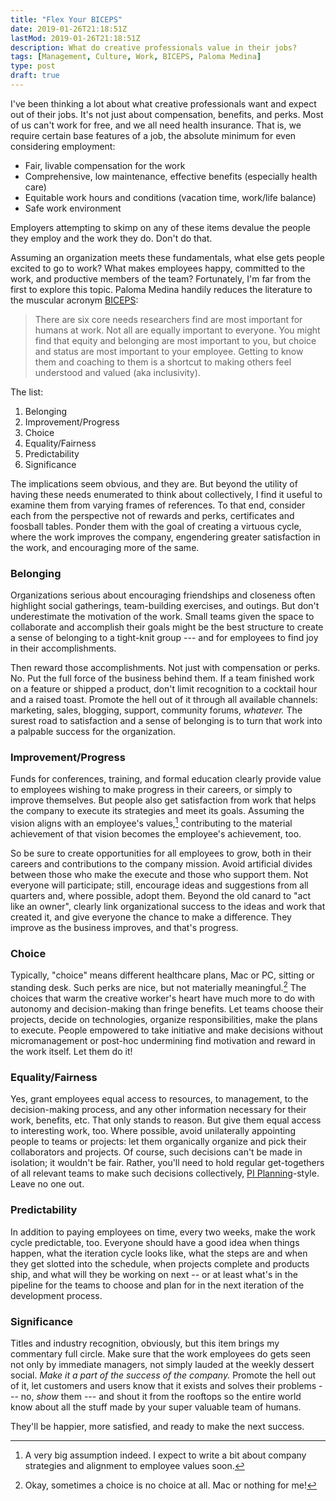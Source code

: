 ```yaml
---
title: "Flex Your BICEPS"
date: 2019-01-26T21:18:51Z
lastMod: 2019-01-26T21:18:51Z
description: What do creative professionals value in their jobs?
tags: [Management, Culture, Work, BICEPS, Paloma Medina]
type: post
draft: true
---
```


I've been thinking a lot about what creative professionals want and expect out
of their jobs. It's not just about compensation, benefits, and perks. Most of us
can't work for free, and we all need health insurance. That is, we require
certain base features of a job, the absolute minimum for even considering
employment:

*   Fair, livable compensation for the work
*   Comprehensive, low maintenance, effective benefits (especially health care)
*   Equitable work hours and conditions (vacation time, work/life balance)
*   Safe work environment

Employers attempting to skimp on any of these items devalue the people they
employ and the work they do. Don't do that.

Assuming an organization meets these fundamentals, what else gets people excited
to go to work? What makes employees happy, committed to the work, and productive
members of the team? Fortunately, I'm far from the first to explore this topic.
Paloma Medina handily reduces the literature to the muscular acronym [BICEPS]:

> There are six core needs researchers find are most important for humans at
> work. Not all are equally important to everyone. You might find that equity
> and belonging are most important to you, but choice and status are most
> important to your employee. Getting to know them and coaching to them is a
> shortcut to making others feel understood and valued (aka inclusivity).

The list:

1.  Belonging
2.  Improvement/Progress
3.  Choice
4.  Equality/Fairness
5.  Predictability
6.  Significance

The implications seem obvious, and they are. But beyond the utility of having
these needs enumerated to think about collectively, I find it useful to examine
them from varying frames of references. To that end, consider each from the
perspective not of rewards and perks, certificates and foosball tables. Ponder
them with the goal of creating a virtuous cycle, where the work improves the
company, engendering greater satisfaction in the work, and encouraging more of
the same.

### Belonging

Organizations serious about encouraging friendships and closeness often
highlight social gatherings, team-building exercises, and outings. But don't
underestimate the motivation of the work. Small teams given the space to
collaborate and accomplish their goals might be the best structure to create a
sense of belonging to a tight-knit group --- and for employees to find joy in
their accomplishments.

Then reward those accomplishments. Not just with compensation or perks. No. Put
the full force of the business behind them. If a team finished work on a feature
or shipped a product, don't limit recognition to a cocktail hour and a raised
toast. Promote the hell out of it through all available channels: marketing,
sales, blogging, support, community forums, *whatever.* The surest road to
satisfaction and a sense of belonging is to turn that work into a palpable
success for the organization.

### Improvement/Progress

Funds for conferences, training, and formal education clearly provide value to
employees wishing to make progress in their careers, or simply to improve
themselves. But people also get satisfaction from work that helps the company to
execute its strategies and meet its goals. Assuming the vision aligns with an
employee's values,[^biceps-big-assumption] contributing to the material
achievement of that vision becomes the employee's achievement, too.

So be sure to create opportunities for all employees to grow, both in their
careers and contributions to the company mission. Avoid artificial divides
between those who make the execute and those who support them. Not everyone
will participate; still, encourage ideas and suggestions from all quarters and,
where possible, adopt them. Beyond the old canard to "act like an owner",
clearly link organizational success to the ideas and work that created it, and
give everyone the chance to make a difference. They improve as the business
improves, and that's progress.

### Choice

Typically, "choice" means different healthcare plans, Mac or PC, sitting or
standing desk. Such perks are nice, but not materially meaningful.[^biceps-mac]
The choices that warm the creative worker's heart have much more to do with
autonomy and decision-making than fringe benefits. Let teams choose their
projects, decide on technologies, organize responsibilities, make the plans to
execute. People empowered to take initiative and make decisions without
micromanagement or post-hoc undermining find motivation and reward in the work
itself. Let them do it!

### Equality/Fairness

Yes, grant employees equal access to resources, to management, to the
decision-making process, and any other information necessary for their work,
benefits, etc. That only stands to reason. But give them equal access to
interesting work, too. Where possible, avoid unilaterally appointing people to
teams or projects: let them organically organize and pick their collaborators
and projects. Of course, such decisions can't be made in isolation; it wouldn't
be fair. Rather, you'll need to hold regular get-togethers of all relevant
teams to make such decisions collectively, [PI Planning]-style. Leave no one
out.

### Predictability

In addition to paying employees on time, every two weeks, make the work cycle
predictable, too. Everyone should have a good idea when things happen, what the
iteration cycle looks like, what the steps are and when they get slotted into
the schedule, when projects complete and products ship, and what will they be
working on next -- or at least what's in the pipeline for the teams to choose
and plan for in the next iteration of the development process.

### Significance

Titles and industry recognition, obviously, but this item brings my commentary
full circle. Make sure that the work employees do gets seen not only by
immediate managers, not simply lauded at the weekly dessert social. *Make it a
part of the success of the company.* Promote the hell out of it, let customers
and users know that it exists and solves their problems --- no, *show* them ---
and shout it from the rooftops so the entire world know about all the stuff
made by your super valuable team of humans.

They'll be happier, more satisfied, and ready to make the next success.

  [^biceps-big-assumption]: A very big assumption indeed. I expect to write a
    bit about company strategies and alignment to employee values soon.
  [^biceps-mac]: Okay, sometimes a choice is no choice at all. Mac or nothing
    for me!

  [BICEPS]: https://www.palomamedina.com/biceps/
    "Paloma Medina: “Core Needs: BICEPS”"
  [PI Planning]: https://www.scaledagileframework.com/pi-planning/
